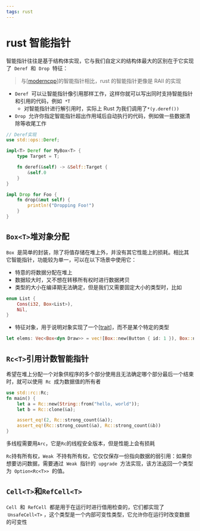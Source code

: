 ```yaml
---
tags: rust
---
```


# rust 智能指针

智能指针往往是基于结构体实现，它与我们自定义的结构体最大的区别在于它实现了  `Deref`  和  `Drop`  特征：

> 与[[moderncpp]]的智能指针相比，rust 的智能指针更像是 RAII 的实现

- `Deref`  可以让智能指针像引用那样工作，这样你就可以写出同时支持智能指针和引用的代码，例如  `*T`
  - 对智能指针进行解引用时，实际上 Rust 为我们调用了`*(y.deref())`
- `Drop`  允许你指定智能指针超出作用域后自动执行的代码，例如做一些数据清除等收尾工作

```rust
// Deref实现
use std::ops::Deref;

impl<T> Deref for MyBox<T> {
    type Target = T;

    fn deref(&self) -> &Self::Target {
        &self.0
    }
}

impl Drop for Foo {
    fn drop(&mut self) {
        println!("Dropping Foo!")
    }
}
```

## `Box<T>`堆对象分配

`Box`  是简单的封装，除了将值存储在堆上外，并没有其它性能上的损耗。相比其它智能指针，功能较为单一，可以在以下场景中使用它：

- 特意的将数据分配在堆上
- 数据较大时，又不想在转移所有权时进行数据拷贝
- 类型的大小在编译期无法确定，但是我们又需要固定大小的类型时，比如

```rust
enum List {
    Cons(i32, Box<List>),
    Nil,
}
```

- 特征对象，用于说明对象实现了一个[[trait]]，而不是某个特定的类型

```rust
let elems: Vec<Box<dyn Draw>> = vec![Box::new(Button { id: 1 }), Box::new(Select { id: 2 })];
```

## `Rc<T>`引用计数智能指针

希望在堆上分配一个对象供程序的多个部分使用且无法确定哪个部分最后一个结束时，就可以使用  `Rc`  成为数据值的所有者

```rust
use std::rc::Rc;
fn main() {
    let a = Rc::new(String::from("hello, world"));
    let b = Rc::clone(&a);

    assert_eq!(2, Rc::strong_count(&a));
    assert_eq!(Rc::strong_count(&a), Rc::strong_count(&b))
}
```

多线程需要用`Arc`，它是`Rc`的线程安全版本，但是性能上会有损耗

`Rc`持有所有权，`Weak`  不持有所有权，它仅仅保存一份指向数据的弱引用：如果你想要访问数据，需要通过  `Weak`  指针的  `upgrade`  方法实现，该方法返回一个类型为  `Option<Rc<T>>`  的值。

## `Cell<T>`和`RefCell<T>`

`Cell`  和  `RefCell`  都是用于在运行时进行借用检查的，它们都实现了  `UnsafeCell<T>` ，这个类型是一个内部可变性类型，它允许你在运行时改变数据的可变性

[//begin]: # "Autogenerated link references for markdown compatibility"
[moderncpp]: ../../cpp/moderncpp.md "Modern cpp"
[trait]: ../concept/trait.md "trait"
[//end]: # "Autogenerated link references"
